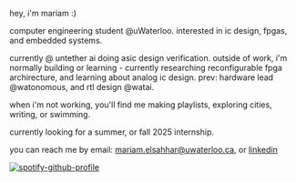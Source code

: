 hey, i'm mariam :)

computer engineering student @uWaterloo. interested in ic design, fpgas, and embedded systems. 

currently @ untether ai doing asic design verification. outside of work, i'm normally building or learning - currently researching reconfigurable fpga archirecture, and learning about analog ic design. prev: hardware lead @watonomous, and rtl design @watai.

when i'm not working, you'll find me making playlists, exploring cities, writing, or swimming.

currently looking for a summer, or fall 2025 internship. 

you can reach me by email: mariam.elsahhar@uwaterloo.ca, or [linkedin](https://www.linkedin.com/in/mariamelsahhar/)


[![spotify-github-profile](https://spotify-github-profile.kittinanx.com/api/view?uid=2ikv58itqpl1jp26d3r7l3nib&cover_image=true&theme=natemoo-re&show_offline=true&background_color=121212&interchange=false&bar_color=53b14f&bar_color_cover=false)](https://spotify-github-profile.kittinanx.com/api/view?uid=2ikv58itqpl1jp26d3r7l3nib&redirect=true)

<!--
 <img  alt="Octocat logo" src="/octocat.png" width ="200" align="left"> 
 <br>
 
 [![Typing SVG](https://readme-typing-svg.demolab.com?font=Fira+Code&pause=2000&color=07AF00&multiline=false&random=false&width=450&height=40&lines=I'm+Mariam+ElSahhar!)](https://git.io/typing-svg)
### A Computer Engineering student @UWaterloo!
#### I am looking for a Summer/Fall 2025 internship, feel free to reach out!
<br>

- 🔭 Interested in __Chips__!
- ⚡ Working on writing firmware for a __self-driving car__ [@Watonomous](https://github.com/WATonomous).
- 🌱 Currently learning about __ASIC design__, and __verification methods__!
- 👯 In my free time, I'm likely making playlists, or going on walks :D
- 📫
  <br>

<div style="display: flex; justify-content: center;">
  <img height="137px" src="https://github-readme-stats.vercel.app/api/top-langs/?username=mariamelsahharr&layout=compact&theme=transparent">
<a href ="https://spotify-github-profile.vercel.app/api/view?uid=2ikv58itqpl1jp26d3r7l3nib&redirect=true">
  <img src="https://spotify-github-profile.vercel.app/api/view?uid=2ikv58itqpl1jp26d3r7l3nib&cover_image=true&theme=natemoo-re&show_offline=true&background_color=121212&interchange=false&bar_color_cover=false&bar_color=53b14f">
 </a>
 </div>

  <!--   <img height="137px" src="https://github-readme-stats.vercel.app/api?username=mariamelsahharr&layout=compact&show_icons=true&theme=transparent">

